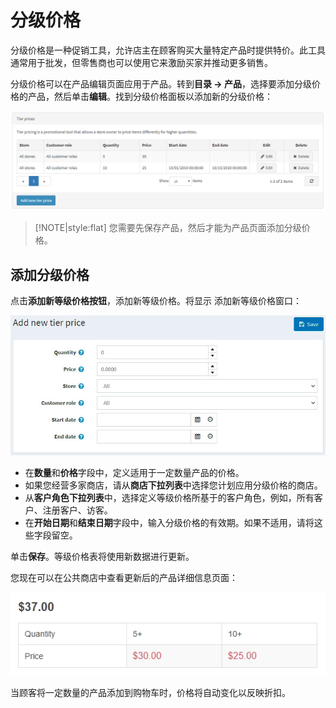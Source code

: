 # 分级价格




分级价格是一种促销工具，允许店主在顾客购买大量特定产品时提供特价。此工具通常用于批发，但零售商也可以使用它来激励买家并推动更多销售。

分级价格可以在产品编辑页面应用于产品。转到**目录 → 产品**，选择要添加分级价格的产品，然后单击**编辑**。找到分级价格面板以添加新的分级价格：

![Img](./FILES/img-20240731164346.png)

> [!NOTE|style:flat]
> 您需要先保存产品，然后才能为产品页面添加分级价格。


## 添加分级价格

点击**添加新等级价格按钮**，添加新等级价格。将显示 添加新等级价格窗口：

![Img](./FILES/img-20240731164414.png)

- 在**数量**和**价格**字段中，定义适用于一定数量产品的价格。
- 如果您经营多家商店，请从**商店下拉列表**中选择您计划应用分级价格的商店。
- 从**客户角色下拉列表**中，选择定义等级价格所基于的客户角色，例如，所有客户、注册客户、访客。
- 在**开始日期**和**结束日期**字段中，输入分级价格的有效期。如果不适用，请将这些字段留空。

单击**保存**。等级价格表将使用新数据进行更新。

您现在可以在公共商店中查看更新后的产品详细信息页面：

![Img](./FILES/img-20240731164434.png)

当顾客将一定数量的产品添加到购物车时，价格将自动变化以反映折扣。
